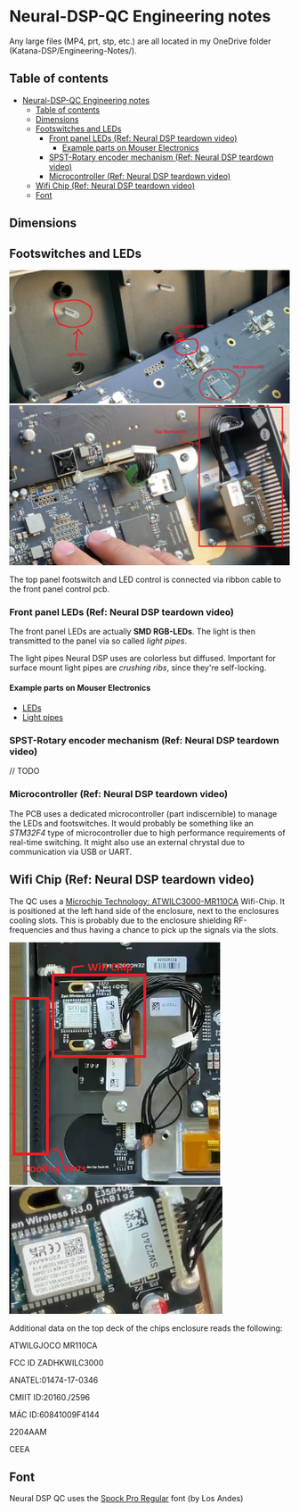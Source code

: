 # Neural-DSP-QC Engineering notes

Any large files (MP4, prt, stp, etc.) are all located in my OneDrive folder (Katana-DSP/Engineering-Notes/).

## Table of contents
- [Neural-DSP-QC Engineering notes](#neural-dsp-qc-engineering-notes)
  - [Table of contents](#table-of-contents)
  - [Dimensions](#dimensions)
  - [Footswitches and LEDs](#footswitches-and-leds)
    - [Front panel LEDs (Ref: Neural DSP teardown video)](#front-panel-leds-ref-neural-dsp-teardown-video)
      - [Example parts on Mouser Electronics](#example-parts-on-mouser-electronics)
    - [SPST-Rotary encoder mechanism (Ref: Neural DSP teardown video)](#spst-rotary-encoder-mechanism-ref-neural-dsp-teardown-video)
    - [Microcontroller (Ref: Neural DSP teardown video)](#microcontroller-ref-neural-dsp-teardown-video)
  - [Wifi Chip (Ref: Neural DSP teardown video)](#wifi-chip-ref-neural-dsp-teardown-video)
  - [Font](#font)

## Dimensions


## Footswitches and LEDs
![Light Pipe and SMD LED](./img/Light_Pipe_SMD_LED.png)
![Top footswitch](./img/Top_footswitch.png)

The top panel footswitch and LED control is connected via ribbon cable to the front panel control pcb.

### Front panel LEDs (Ref: Neural DSP teardown video)
The front panel LEDs are actually **SMD RGB-LEDs**. The light is then transmitted to the panel via so called *light pipes*.

The light pipes Neural DSP uses are colorless but diffused. Important for surface mount light pipes are *crushing ribs*, since they're self-locking.

#### Example parts on Mouser Electronics
* [LEDs](https://www.mouser.de/c/optoelectronics/led-lighting/led-emitters/standard-leds-smd/?illumination%20color=RGB&product=RGB%20LEDs)
* [Light pipes](https://www.mouser.de/c/optoelectronics/led-indication/led-light-pipes/?color=Water%2C%20Clear&number%20of%20elements=1%20Element&orientation=Vertical&product=Rigid%20Light%20Pipes)

### SPST-Rotary encoder mechanism (Ref: Neural DSP teardown video)

// TODO

### Microcontroller (Ref: Neural DSP teardown video)
The PCB uses a dedicated microcontroller (part indiscernible) to manage the LEDs and footswitches. It would probably be something like an *STM32F4* type of microcontroller due to high performance requirements of real-time switching. It might also use an external chrystal due to communication via USB or UART.

## Wifi Chip (Ref: Neural DSP teardown video)
The QC uses a [Microchip Technology: ATWILC3000-MR110CA](https://www.mouser.de/ProductDetail/Microchip-Technology/ATWILC3000-MR110CA?qs=9KdFJXLqUo%252BfAV4khUOwHQ%3D%3D) Wifi-Chip. It is positioned at the left hand side of the enclosure, next to the enclosures cooling slots. This is probably due to the enclosure shielding RF-frequencies and thus having a chance to pick up the signals via the slots.

![Chip Positioning](./img/Wifi-Chip-Positioning.png)
![Chip](./img/Wifi-Chip.png)

Additional data on the top deck of the chips enclosure reads the following:

ATWILGJOCO MR110CA

FCC ID ZADHKWILC3000

ANATEL:01474-17-0346

CMIIT ID:20160./2596

MÁC ID:60841009F4144

2204AAM

CEEA

## Font
Neural DSP QC uses the [Spock Pro Regular](https://www.myfonts.com/de/products/pro-regular-spock-227764) font (by Los Andes)


